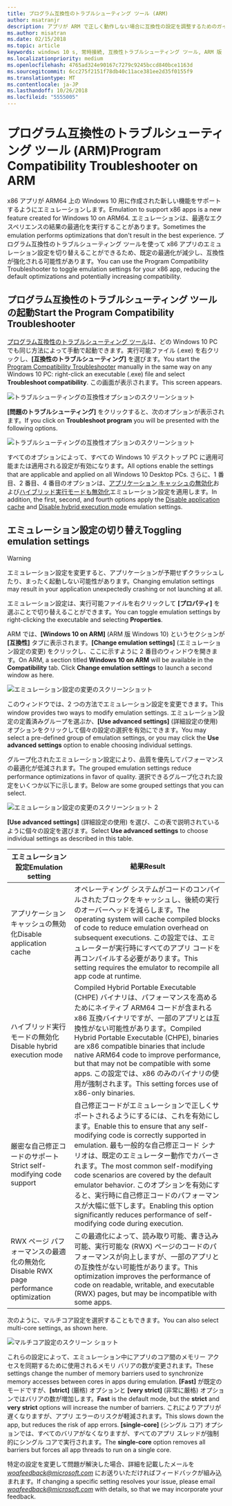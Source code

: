 ```yaml
---
title: プログラム互換性のトラブルシューティング ツール (ARM)
author: msatranjr
description: アプリが ARM で正しく動作しない場合に互換性の設定を調整するためのガイダンス
ms.author: misatran
ms.date: 02/15/2018
ms.topic: article
keywords: windows 10 s, 常時接続, 互換性トラブルシューティング ツール, ARM 版 Windows
ms.localizationpriority: medium
ms.openlocfilehash: 4765ad324e90167c7279c9245bccd840bce1163d
ms.sourcegitcommit: 6cc275f2151f78db40c11ace381ee2d35f0155f9
ms.translationtype: MT
ms.contentlocale: ja-JP
ms.lasthandoff: 10/26/2018
ms.locfileid: "5555005"
---
```

# <a name="program-compatibility-troubleshooter-on-arm"></a><span data-ttu-id="8bdf3-104">プログラム互換性のトラブルシューティング ツール (ARM)</span><span class="sxs-lookup"><span data-stu-id="8bdf3-104">Program Compatibility Troubleshooter on ARM</span></span>
<span data-ttu-id="8bdf3-105">x86 アプリが ARM64 上の Windows 10 用に作成された新しい機能をサポートするようにエミュレーションします。</span><span class="sxs-lookup"><span data-stu-id="8bdf3-105">Emulation to support x86 apps is a new feature created for Windows 10 on ARM64.</span></span> <span data-ttu-id="8bdf3-106">エミュレーションは、最適なエクスペリエンスの結果の最適化を実行することがあります。</span><span class="sxs-lookup"><span data-stu-id="8bdf3-106">Sometimes the emulation performs optimizations that don't result in the best experience.</span></span> <span data-ttu-id="8bdf3-107">プログラム互換性のトラブルシューティング ツールを使って x86 アプリのエミュレーション設定を切り替えることができるため、既定の最適化が減少し、互換性が強化される可能性があります。</span><span class="sxs-lookup"><span data-stu-id="8bdf3-107">You can use the Program Compatibility Troubleshooter to toggle emulation settings for your x86 app, reducing the default optimizations and potentially increasing compatibility.</span></span>

## <a name="start-the-program-compatibility-troubleshooter"></a><span data-ttu-id="8bdf3-108">プログラム互換性のトラブルシューティング ツールの起動</span><span class="sxs-lookup"><span data-stu-id="8bdf3-108">Start the Program Compatibility Troubleshooter</span></span>
<span data-ttu-id="8bdf3-109">[プログラム互換性のトラブルシューティング ツール](https://support.microsoft.com/en-us/help/15078/windows-make-older-programs-compatible)は、どの Windows 10 PC でも同じ方法によって手動で起動できます。実行可能ファイル (.exe) を右クリックし、**[互換性のトラブルシューティング]** を選びます。</span><span class="sxs-lookup"><span data-stu-id="8bdf3-109">You start the [Program Compatibility Troubleshooter](https://support.microsoft.com/en-us/help/15078/windows-make-older-programs-compatible) manually in the same way on any Windows 10 PC: right-click an executable (.exe) file and select **Troubleshoot compatibility**.</span></span> <span data-ttu-id="8bdf3-110">この画面が表示されます。</span><span class="sxs-lookup"><span data-stu-id="8bdf3-110">This screen appears.</span></span>

![トラブルシューティングの互換性オプションのスクリーンショット](images/arm/Capture4.png)

<span data-ttu-id="8bdf3-112">**[問題のトラブルシューティング]** をクリックすると、次のオプションが表示されます。</span><span class="sxs-lookup"><span data-stu-id="8bdf3-112">If you click on **Troubleshoot program** you will be presented with the following options.</span></span>

![トラブルシューティングの互換性オプションのスクリーンショット](images/arm/Capture5.png)

<span data-ttu-id="8bdf3-114">すべてのオプションによって、すべての Windows 10 デスクトップ PC に適用可能または適用される設定が有効になります。</span><span class="sxs-lookup"><span data-stu-id="8bdf3-114">All options enable the settings that are applicable and applied on all Windows 10 Desktop PCs.</span></span> <span data-ttu-id="8bdf3-115">さらに、1 番目、2 番目、4 番目のオプションは、[アプリケーション キャッシュの無効化](#disable-app-cache)および[ハイブリッド実行モードも無効化](#disable-hybrid-exec-mode)エミュレーション設定を適用します。</span><span class="sxs-lookup"><span data-stu-id="8bdf3-115">In addition, the first, second, and fourth options apply the [Disable application cache](#disable-app-cache) and [Disable hybrid execution mode](#disable-hybrid-exec-mode) emulation settings.</span></span>

## <a name="toggling-emulation-settings"></a><span data-ttu-id="8bdf3-116">エミュレーション設定の切り替え</span><span class="sxs-lookup"><span data-stu-id="8bdf3-116">Toggling emulation settings</span></span>
> [!WARNING]
> <span data-ttu-id="8bdf3-117">エミュレーション設定を変更すると、アプリケーションが予期せずクラッシュしたり、まったく起動しない可能性があります。</span><span class="sxs-lookup"><span data-stu-id="8bdf3-117">Changing emulation settings may result in your application unexpectedly crashing or not launching at all.</span></span>

<span data-ttu-id="8bdf3-118">エミュレーション設定は、実行可能ファイルを右クリックして **[プロパティ]** を選ぶことで切り替えることができます。</span><span class="sxs-lookup"><span data-stu-id="8bdf3-118">You can toggle emulation settings by right-clicking the executable and selecting **Properties**.</span></span>

<span data-ttu-id="8bdf3-119">ARM では、**[Windows 10 on ARM]** (ARM 版 Windows 10) というセクションが **[互換性]** タブに表示されます。**[Change emulation settings]** (エミュレーション設定の変更) をクリックし、ここに示すように 2 番目のウィンドウを開きます。</span><span class="sxs-lookup"><span data-stu-id="8bdf3-119">On ARM, a section titled **Windows 10 on ARM** will be available in the **Compatibility** tab. Click **Change emulation settings** to launch a second window as here.</span></span>

![エミュレーション設定の変更のスクリーンショット](images/arm/Capture.png)

<span data-ttu-id="8bdf3-121">このウィンドウでは、2 つの方法でエミュレーション設定を変更できます。</span><span class="sxs-lookup"><span data-stu-id="8bdf3-121">This window provides two ways to modify emulation settings.</span></span> <span data-ttu-id="8bdf3-122">エミュレーション設定の定義済みグループを選ぶか、**[Use advanced settings]** (詳細設定の使用) オプションをクリックして個々の設定の選択を有効にできます。</span><span class="sxs-lookup"><span data-stu-id="8bdf3-122">You may select a pre-defined group of emulation settings, or you may click the **Use advanced settings** option to enable choosing individual settings.</span></span>

<span data-ttu-id="8bdf3-123">グループ化されたエミュレーション設定により、品質を優先してパフォーマンスの最適化が低減されます。</span><span class="sxs-lookup"><span data-stu-id="8bdf3-123">The grouped emulation settings reduce performance optimizations in favor of quality.</span></span> <span data-ttu-id="8bdf3-124">選択できるグループ化された設定をいくつか以下に示します。</span><span class="sxs-lookup"><span data-stu-id="8bdf3-124">Below are some grouped settings that you can select.</span></span>

![エミュレーション設定の変更のスクリーンショット 2](images/arm/Capture2.png)

<span data-ttu-id="8bdf3-126">**[Use advanced settings]** (詳細設定の使用) を選び、この表で説明されているように個々の設定を選びます。</span><span class="sxs-lookup"><span data-stu-id="8bdf3-126">Select **Use advanced settings** to choose individual settings as described in this table.</span></span>

| <span data-ttu-id="8bdf3-127">エミュレーション設定</span><span class="sxs-lookup"><span data-stu-id="8bdf3-127">Emulation setting</span></span> | <span data-ttu-id="8bdf3-128">結果</span><span class="sxs-lookup"><span data-stu-id="8bdf3-128">Result</span></span> |
| ----------------- | ----------- |
| <p id="disable-app-cache"><span data-ttu-id="8bdf3-129">アプリケーション キャッシュの無効化</span><span class="sxs-lookup"><span data-stu-id="8bdf3-129">Disable application cache</span></span></p> | <span data-ttu-id="8bdf3-130">オペレーティング システムがコードのコンパイルされたブロックをキャッシュし、後続の実行のオーバーヘッドを減らします。</span><span class="sxs-lookup"><span data-stu-id="8bdf3-130">The operating system will cache compiled blocks of code to reduce emulation overhead on subsequent executions.</span></span> <span data-ttu-id="8bdf3-131">この設定では、エミュレーターが実行時にすべてのアプリ コードを再コンパイルする必要があります。</span><span class="sxs-lookup"><span data-stu-id="8bdf3-131">This setting requires the emulator to recompile all app code at runtime.</span></span> |
| <p id="disable-hybrid-exec-mode"><span data-ttu-id="8bdf3-132">ハイブリッド実行モードの無効化</span><span class="sxs-lookup"><span data-stu-id="8bdf3-132">Disable hybrid execution mode</span></span></p> | <span data-ttu-id="8bdf3-133">Compiled Hybrid Portable Executable (CHPE) バイナリは、パフォーマンスを高めるためにネイティブ ARM64 コードが含まれる x86 互換バイナリですが、一部のアプリとは互換性がない可能性があります。</span><span class="sxs-lookup"><span data-stu-id="8bdf3-133">Compiled Hybrid Portable Executable (CHPE), binaries are x86 compatible binaries that include native ARM64 code to improve performance, but that may not be compatible with some apps.</span></span> <span data-ttu-id="8bdf3-134">この設定では、x86 のみのバイナリの使用が強制されます。</span><span class="sxs-lookup"><span data-stu-id="8bdf3-134">This setting forces use of x86-only binaries.</span></span> |
| <span data-ttu-id="8bdf3-135">厳密な自己修正コードのサポート</span><span class="sxs-lookup"><span data-stu-id="8bdf3-135">Strict self-modifying code support</span></span> | <span data-ttu-id="8bdf3-136">自己修正コードがエミュレーションで正しくサポートされるようにするには、これを有効にします。</span><span class="sxs-lookup"><span data-stu-id="8bdf3-136">Enable this to ensure that any self-modifying code is correctly supported in emulation.</span></span> <span data-ttu-id="8bdf3-137">最も一般的な自己修正コード シナリオは、既定のエミュレーター動作でカバーされます。</span><span class="sxs-lookup"><span data-stu-id="8bdf3-137">The most common self-modifying code scenarios are covered by the default emulator behavior.</span></span> <span data-ttu-id="8bdf3-138">このオプションを有効にすると、実行時に自己修正コードのパフォーマンスが大幅に低下します。</span><span class="sxs-lookup"><span data-stu-id="8bdf3-138">Enabling this option significantly reduces performance of self-modifying  code during execution.</span></span> |
| <span data-ttu-id="8bdf3-139">RWX ページ パフォーマンスの最適化の無効化</span><span class="sxs-lookup"><span data-stu-id="8bdf3-139">Disable RWX page performance optimization</span></span> | <span data-ttu-id="8bdf3-140">この最適化によって、読み取り可能、書き込み可能、実行可能な (RWX) ページのコードのパフォーマンスが向上しますが、一部のアプリとの互換性がない可能性があります。</span><span class="sxs-lookup"><span data-stu-id="8bdf3-140">This optimization improves the performance of code on readable, writable, and executable (RWX) pages, but may be incompatible with some apps.</span></span> |

<span data-ttu-id="8bdf3-141">次のように、マルチコア設定を選択することもできます。</span><span class="sxs-lookup"><span data-stu-id="8bdf3-141">You can also select multi-core settings, as shown here.</span></span>

![マルチコア設定のスクリーン ショット](images/arm/Capture3.png)

<span data-ttu-id="8bdf3-143">これらの設定によって、エミュレーション中にアプリのコア間のメモリー アクセスを同期するために使用されるメモリ バリアの数が変更されます。</span><span class="sxs-lookup"><span data-stu-id="8bdf3-143">These settings change the number of memory barriers used to synchronize memory accesses between cores in apps during emulation.</span></span> <span data-ttu-id="8bdf3-144">**[Fast]** が既定のモードですが、**[strict]** (厳格) オプションと **[very strict]** (非常に厳格) オプションではバリアの数が増加します。</span><span class="sxs-lookup"><span data-stu-id="8bdf3-144">**Fast** is the default mode, but the **strict** and **very strict** options will increase the number of barriers.</span></span> <span data-ttu-id="8bdf3-145">これによりアプリが遅くなりますが、アプリ エラーのリスクが軽減されます。</span><span class="sxs-lookup"><span data-stu-id="8bdf3-145">This slows down the app, but reduces the risk of app errors.</span></span> <span data-ttu-id="8bdf3-146">**[single-core]** (シングル コア) オプションでは、すべてのバリアがなくなりますが、すべてのアプリ スレッドが強制的にシングル コアで実行されます。</span><span class="sxs-lookup"><span data-stu-id="8bdf3-146">The **single-core** option removes all barriers but forces all app threads to run on a single core.</span></span>

<span data-ttu-id="8bdf3-147">特定の設定を変更して問題が解決した場合、詳細を記載したメールを *woafeedback@microsoft.com* にお送りいただければフィードバックが組み込まれます。</span><span class="sxs-lookup"><span data-stu-id="8bdf3-147">If changing a specific setting resolves your issue, please email *woafeedback@microsoft.com* with details, so that we may incorporate your feedback.</span></span>